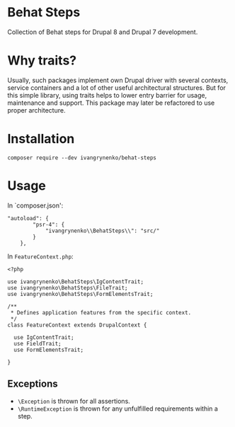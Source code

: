 # Behat Steps
Collection of Behat steps for Drupal 8 and Drupal 7 development.

# Why traits?
Usually, such packages implement own Drupal driver with several contexts, service containers and a lot of other useful architectural structures.
But for this simple library, using traits helps to lower entry barrier for usage, maintenance and support. 
This package may later be refactored to use proper architecture. 

# Installation
`composer require --dev ivangrynenko/behat-steps`

# Usage
In `composer.json':

```
"autoload": {
        "psr-4": {
            "ivangrynenko\\BehatSteps\\": "src/"
        }
    },
```

In `FeatureContext.php`:

```
<?php

use ivangrynenko\BehatSteps\IgContentTrait;
use ivangrynenko\BehatSteps\FileTrait;
use ivangrynenko\BehatSteps\FormElementsTrait;

/**
 * Defines application features from the specific context.
 */
class FeatureContext extends DrupalContext {

  use IgContentTrait;
  use FieldTrait;
  use FormElementsTrait;

}
```

## Exceptions
- `\Exception` is thrown for all assertions.
- `\RuntimeException` is thrown for any unfulfilled requirements within a step. 
